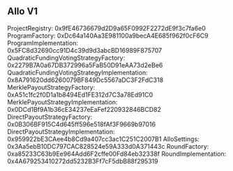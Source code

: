 ## Allo V1

ProjectRegistry: 0x9fE46736679d2D9a65F0992F2272dE9f3c7fa6e0
ProgramFactory: 0xDc64a140Aa3E981100a9becA4E685f962f0cF6C9
ProgramImplementation: 0x5FC8d32690cc91D4c39d9d3abcBD16989F875707
QuadraticFundingVotingStrategyFactory: 0x2279B7A0a67DB372996a5FaB50D91eAA73d2eBe6
QuadraticFundingVotingStrategyImplementation: 0x8A791620dd6260079BF849Dc5567aDC3F2FdC318
MerklePayoutStrategyFactory: 0xA51c1fc2f0D1a1b8494Ed1FE312d7C3a78Ed91C0
MerklePayoutStrategyImplementation: 0x0DCd1Bf9A1b36cE34237eEaFef220932846BCD82
DirectPayoutStrategyFactory: 0x0B306BF915C4d645ff596e518fAf3F9669b97016
DirectPayoutStrategyImplementation: 0x959922bE3CAee4b8Cd9a407cc3ac1C251C2007B1
AlloSettings: 0x3Aa5ebB10DC797CAC828524e59A333d0A371443c
RoundFactory: 0xa85233C63b9Ee964Add6F2cffe00Fd84eb32338f
RoundImplementation: 0x4A679253410272dd5232B3Ff7cF5dbB88f295319

